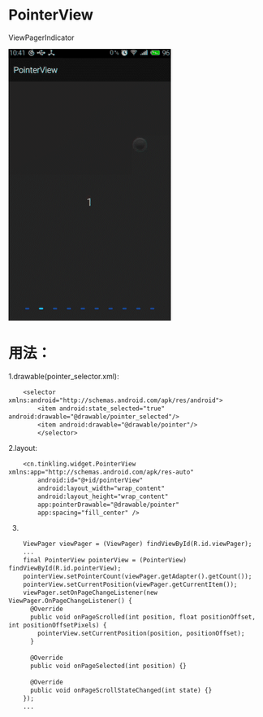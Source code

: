 # PointerView
ViewPagerIndicator

![PointerView Sample Screenshots][1]

用法：
=====

1.drawable(pointer_selector.xml):

        <selector xmlns:android="http://schemas.android.com/apk/res/android">
            <item android:state_selected="true" android:drawable="@drawable/pointer_selected"/>
            <item android:drawable="@drawable/pointer"/>
            </selector>
2.layout:

        <cn.tinkling.widget.PointerView xmlns:app="http://schemas.android.com/apk/res-auto"
            android:id="@+id/pointerView"
            android:layout_width="wrap_content"
            android:layout_height="wrap_content"
            app:pointerDrawable="@drawable/pointer"
            app:spacing="fill_center" />
3.

        ViewPager viewPager = (ViewPager) findViewById(R.id.viewPager);
        ...
        final PointerView pointerView = (PointerView) findViewById(R.id.pointerView);
        pointerView.setPointerCount(viewPager.getAdapter().getCount());
        pointerView.setCurrentPosition(viewPager.getCurrentItem());
        viewPager.setOnPageChangeListener(new ViewPager.OnPageChangeListener() {
          @Override
          public void onPageScrolled(int position, float positionOffset, int positionOffsetPixels) {
            pointerView.setCurrentPosition(position, positionOffset);
          }
          
          @Override
          public void onPageSelected(int position) {}
          
          @Override
          public void onPageScrollStateChanged(int state) {}
        });
        ...



[1]: https://raw.githubusercontent.com/Tinkling/PointerView/master/sample/sample.gif
